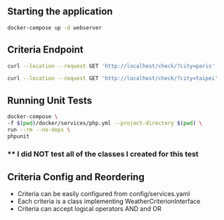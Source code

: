 ## Starting the application

```bash
docker-compose up -d webserver
```

## Criteria Endpoint

```bash
curl --location --request GET 'http://localhost/check/?city=paris'
```

```bash
curl --location --request GET 'http://localhost/check/?city=taipei'
```

## Running Unit Tests

```bash
docker-compose \
-f $(pwd)/docker/services/php.yml --project-directory $(pwd) \
run --rm --no-deps \
phpunit
```

### ** I did NOT test all of the classes I created for this test

## Criteria Config and Reordering

- Criteria can be easily configured from config/services.yaml
- Each criteria is a class implementing WeatherCriterionInterface
- Criteria can accept logical operators AND and OR